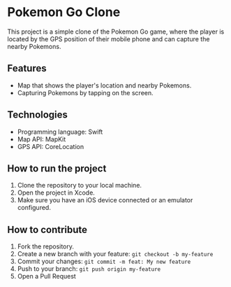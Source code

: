 # Pokemon Go Clone

This project is a simple clone of the Pokemon Go game, where the player is located by the GPS position of their mobile phone and can capture the nearby Pokemons.

## Features

- Map that shows the player's location and nearby Pokemons.
- Capturing Pokemons by tapping on the screen.

## Technologies

- Programming language: Swift
- Map API: MapKit
- GPS API: CoreLocation

## How to run the project

1. Clone the repository to your local machine.
2. Open the project in Xcode.
3. Make sure you have an iOS device connected or an emulator configured.

## How to contribute

1. Fork the repository.
2. Create a new branch with your feature: `git checkout -b my-feature`
3. Commit your changes: `git commit -m feat: My new feature`
4. Push to your branch: `git push origin my-feature`
5. Open a Pull Request
